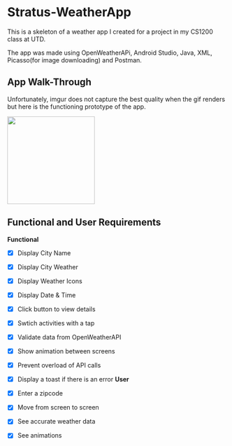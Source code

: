 # Stratus-WeatherApp
This is a skeleton of a weather app I created for a project in my CS1200 class at UTD.

The app was made using OpenWeatherAPi, Android Studio, Java, XML, Picasso(for image downloading) and Postman.

## App Walk-Through
Unfortunately, imgur does not capture the best quality when the gif renders
but here is the functioning prototype of the app.

<img src="https://imgur.com/OnekX2x.gif" width=200><br>


## Functional and User Requirements
**Functional**
- [x] Display City Name
- [x] Display City Weather
- [x] Display Weather Icons
- [x] Display Date & Time
- [x] Click button to view details
- [x] Swtich activities with a tap
- [x] Validate data from OpenWeatherAPI
- [x] Show animation between screens
- [x] Prevent overload of API calls
- [x] Display a toast if there is an error
**User**
- [x] Enter a zipcode
- [x] Move from screen to screen
- [x] See accurate weather data
- [x] See animations




